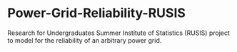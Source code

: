 # Power-Grid-Reliability-RUSIS
Research for Undergraduates Summer Institute of Statistics (RUSIS) project to model for the reliability of an arbitrary power grid.
